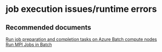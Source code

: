 <properties
	pageTitle="job execution issues/runtime errors"
	description="job execution issues/runtime errors"
	service="microsoft.batch"
	resource="batchaccounts"
	authors="aashu"
	displayOrder=""
	selfHelpType="generic"
	supportTopicIds="32392782"
	resourceTags=""
	productPesIds="15614"
	cloudEnvironments="public"
/>

# job execution issues/runtime errors

## **Recommended documents**
[Run job preparation and completion tasks on Azure Batch compute nodes](https://azure.microsoft.com/documentation/articles/batch-job-prep-release/)<br>
[Run MPI Jobs in Batch](https://azure.microsoft.com/documentation/articles/batch-mpi/)
